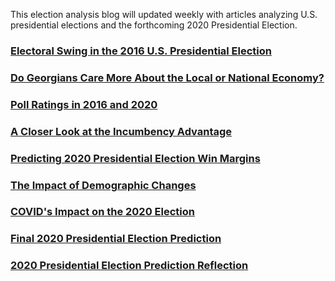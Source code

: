 This election analysis blog will updated weekly with articles analyzing U.S. presidential elections and the forthcoming 2020 Presidential Election.

### [Electoral Swing in the 2016 U.S. Presidential Election](posts/blog1.md)

### [Do Georgians Care More About the Local or National Economy?](posts/blog2.md)

### [Poll Ratings in 2016 and 2020](posts/blog3.md)

### [A Closer Look at the Incumbency Advantage](posts/blog4.md)

### [Predicting 2020 Presidential Election Win Margins](posts/blog5.md)

### [The Impact of Demographic Changes](posts/blog6.md)

### [COVID's Impact on the 2020 Election](posts/blog7.md)

### [Final 2020 Presidential Election Prediction](posts/blogfinal.md)

### [2020 Presidential Election Prediction Reflection](posts/predictionreflection.md)